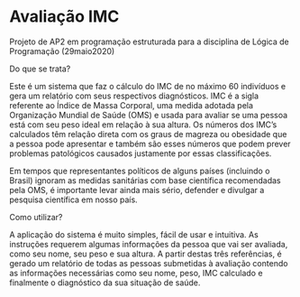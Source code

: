 # Avaliação IMC
Projeto de AP2 em programação estruturada para a disciplina de Lógica de Programação (29maio2020)

Do que se trata?

Este é um sistema que faz o cálculo do IMC de no máximo 60 indivíduos e gera
um relatório com seus respectivos diagnósticos.
IMC é a sigla referente ao Índice de Massa Corporal, uma medida adotada pela
Organização Mundial de Saúde (OMS) e usada para avaliar se uma pessoa está
com seu peso ideal em relação à sua altura. Os números dos IMC’s calculados
têm relação direta com os graus de magreza ou obesidade que a pessoa pode
apresentar e também são esses números que podem prever problemas
patológicos causados justamente por essas classificações.

Em tempos que representantes políticos de alguns países (incluindo o Brasil)
ignoram as medidas sanitárias com base científica recomendadas pela OMS, é
importante levar ainda mais sério, defender e divulgar a pesquisa científica em
nosso país.


Como utilizar?

A aplicação do sistema é muito simples, fácil de usar e intuitiva. As instruções
requerem algumas informações da pessoa que vai ser avaliada, como seu nome,
seu peso e sua altura.
A partir destas três referências, é gerado um relatório de todas as pessoas
submetidas à avaliação contendo as informações necessárias como seu nome,
peso, IMC calculado e finalmente o diagnóstico da sua situação de saúde.

